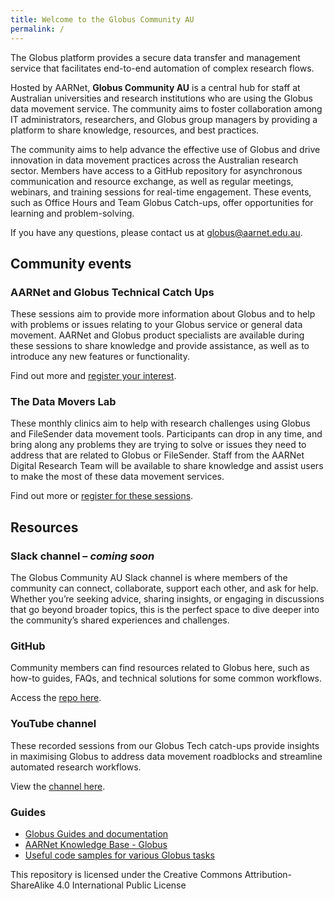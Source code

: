 ```yaml
---
title: Welcome to the Globus Community AU
permalink: /
---
```


The Globus platform provides a secure data transfer and management service that facilitates end-to-end automation of complex research flows.  

Hosted by AARNet, **Globus Community AU** is a central hub for staff at Australian universities and research institutions who are using the Globus data movement service. The community aims to foster collaboration among IT administrators, researchers, and Globus group managers by providing a platform to share knowledge, resources, and best practices.

The community aims to help advance the effective use of Globus and drive innovation in data movement practices across the Australian research sector. Members have access to a GitHub repository for asynchronous communication and resource exchange, as well as regular meetings, webinars, and training sessions for real-time engagement. These events, such as Office Hours and Team Globus Catch-ups, offer opportunities for learning and problem-solving.

If you have any questions, please contact us at globus@aarnet.edu.au.


## Community events

### AARNet and Globus Technical Catch Ups

These sessions aim to provide more information about Globus and to help with problems or issues relating to your Globus service or general data movement. AARNet and Globus product specialists are available during these sessions to share knowledge and provide assistance, as well as to introduce any new features or functionality. 

Find out more and [register your interest](https://aarnet.edu.au/aarnet-globus-technical-catch-ups).

### The Data Movers Lab
These monthly clinics aim to help with research challenges using Globus and FileSender data movement tools. Participants can drop in any time, and bring along any problems they are trying to solve or issues they need to address that are related to Globus or FileSender. Staff from the AARNet Digital Research Team will be available to share knowledge and assist users to make the most of these data movement services.

Find out more or [register for these sessions](https://aarnet.edu.au/the-data-movers-lab).


## Resources

### Slack channel – _coming soon_

The Globus Community AU Slack channel is where members of the community can connect, collaborate, support each other, and ask for help. Whether you’re seeking advice, sharing insights, or engaging in discussions that go beyond broader topics, this is the perfect space to dive deeper into the community’s shared experiences and challenges.

### GitHub 

Community members can find resources related to Globus here, such as how-to guides, FAQs, and technical solutions for some common workflows.

Access the [repo here]([GitHub](https://github.com/AARNet/Globus-Community)).

### YouTube channel

These recorded sessions from our Globus Tech catch-ups provide insights in maximising Globus to address data movement roadblocks and streamline automated research workflows.

View the [channel here](https://www.youtube.com/playlist?list=PLabaNLSF0jBArjG5wOPKpo6jBWuyYOlOS).

### Guides

* [Globus Guides and documentation](https://docs.globus.org/guides/)
* [AARNet Knowledge Base - Globus](https://support.aarnet.edu.au/hc/en-us/categories/5318479482767-Globus)
* [Useful code samples for various Globus tasks](./code/)

This repository is licensed under the Creative Commons Attribution-ShareAlike 4.0 International Public License

